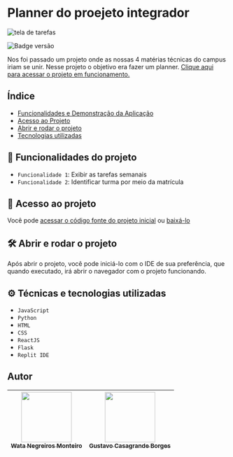 # Planner do proejeto integrador
![tela de tarefas](https://user-images.githubusercontent.com/90472705/194756541-4a9855b2-3f06-42db-aa66-d1f0bb597363.png)

![Badge versão](http://img.shields.io/static/v1?label=VERSÃO&message=%201.0&color=GREEN&style=for-the-badge)

Nos foi passado um projeto onde as nossas 4 matérias técnicas do campus iriam se unir. Nesse projeto o objetivo era fazer um planner.
[Clique aqui para acessar o projeto em funcionamento.]()


## Índice 
* [Funcionalidades e Demonstração da Aplicação](#hammer-funcionalidades-do-projeto)
* [Acesso ao Projeto](#-acesso-ao-projeto)
* [Abrir e rodar o projeto](#%EF%B8%8F-abrir-e-rodar-o-projeto)
* [Tecnologias utilizadas](#%EF%B8%8F-técnicas-e-tecnologias-utilizadas)

## :hammer: Funcionalidades do projeto

- `Funcionalidade 1`: Exibir as tarefas semanais
- `Funcionalidade 2`: Identificar turma por meio da matrícula

## 📁 Acesso ao projeto

Você pode [acessar o código fonte do projeto inicial](https://github.com/WataNegreirosMonteiro/Planner) ou [baixá-lo](https://github.com/WataNegreirosMonteiro/PLanner/archive/refs/heads/main.zip)

## 🛠️ Abrir e rodar o projeto

Após abrir o projeto, você pode iniciá-lo com o IDE de sua preferência, que quando executado, irá abrir o navegador com o projeto funcionando.

## ⚙️ Técnicas e tecnologias utilizadas

- ``JavaScript``
- ``Python``
- ``HTML``
- ``CSS``
- ``ReactJS``
- ``Flask``
- ``Replit IDE``

## Autor

| [<img src="https://avatars.githubusercontent.com/u/90472705?v=4" width=115><br><sub>Wata Negreiros Monteiro</sub>](https://github.com/WataNegreirosMonteiro) |  [<img src="https://avatars.githubusercontent.com/u/113564851?v=4" width=115><br><sub>Gustavo Casagrande Borges</sub>](https:/github.com/gustavotht21) |  
| :---: | :---: | 
